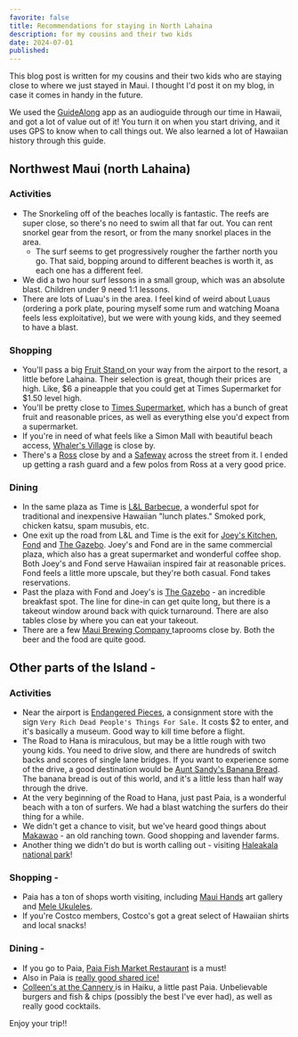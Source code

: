 ```yaml
---
favorite: false
title: Recommendations for staying in North Lahaina
description: for my cousins and their two kids
date: 2024-07-01
published:
---
```

This blog post is written for my cousins and their two kids who are staying close to where we just stayed in Maui. I thought I'd post it on my blog, in case it comes in handy in the future. 

We used the [GuideAlong](https://guidealong.com/tour/hawaii-bundle/) app as an audioguide through our time in Hawaii, and got a lot of value out of it! You turn it on when you start driving, and it uses GPS to know when to call things out. We also learned a lot of Hawaiian history through this guide. 

## Northwest Maui (north Lahaina)
### Activities 
- The Snorkeling off of the beaches locally is fantastic. The reefs are super close, so there's no need to swim all that far out. You can rent snorkel gear from the resort, or from the many snorkel places in the area. 
	- The surf seems to get progressively rougher the farther north you go. That said, bopping around to different beaches is worth it, as each one has a different feel. 
- We did a two hour surf lessons in a small group, which was an absolute blast. Children under 9 need 1:1 lessons. 
- There are lots of Luau's in the area. I feel kind of weird about Luaus (ordering a pork plate, pouring myself some rum and watching Moana feels less exploitative), but we were with young kids, and they seemed to have a blast. 

### Shopping 
- You'll pass a big [Fruit Stand ](https://maps.app.goo.gl/EmxCmbnrQq73MXy4A)on your way from the airport to the resort, a little before Lahaina. Their selection is great, though their prices are high. Like, $6 a pineapple that you could get at Times Supermarket for $1.50 level high.
- You'll be pretty close to [Times Supermarket](https://maps.app.goo.gl/XcGWWrz2cp14oKCDA), which has a bunch of great fruit and reasonable prices, as well as everything else you'd expect from a supermarket. 
-  If you're in need of what feels like a Simon Mall with beautiful beach access, [Whaler's Village](https://maps.app.goo.gl/wyBk12njSubhheTw5) is close by.  
- There's a [Ross](https://maps.app.goo.gl/nn5ajdm5xiJVto1y8) close by and a [Safeway](https://maps.app.goo.gl/rvh2L4NrzvSXRSJL8) across the street from it. I ended up getting a rash guard and a few polos from Ross at a very good price. 

### Dining
- In the same plaza as Time is [L&L Barbecue](https://maps.app.goo.gl/QJGSZfEPVofUVkKV8), a wonderful spot for traditional and inexpensive Hawaiian "lunch plates." Smoked pork, chicken katsu, spam musubis, etc. 
- One exit up the road from L&L and Time is the exit for [Joey's Kitchen](https://maps.app.goo.gl/PBLEvAXbSXQw4hYh7), [Fond](https://maps.app.goo.gl/rn6P3SMayNT5Mh9t5) and [The Gazebo](https://maps.app.goo.gl/MxfGtWVhunAgaNBv8). Joey's and Fond are in the same commercial plaza, which also has a great supermarket and wonderful coffee shop. Both Joey's and Fond serve Hawaiian inspired fair at reasonable prices. Fond feels a little more upscale, but they're both casual. Fond takes reservations. 
- Past the plaza with Fond and Joey's is [The Gazebo](https://maps.app.goo.gl/MxfGtWVhunAgaNBv8) - an incredible breakfast spot. The line for dine-in can get quite long, but there is a takeout window around back with quick turnaround. There are also tables close by where you can eat your takeout. 
- There are a few [Maui Brewing Company ](https://maps.app.goo.gl/xHTCNubUBA8jwdRM8)taprooms close by. Both the beer and the food are quite good. 

## Other parts of the Island - 

### Activities 
- Near the airport is [Endangered Pieces](https://www.google.com/maps/place/Endangered+Pieces/@20.8858886,-156.4492159,17z/data=!3m1!4b1!4m6!3m5!1s0x7954d06a5782bf85:0xa1074279005e7f6a!8m2!3d20.8858886!4d-156.446641!16s%2Fg%2F1ts_6tk2?entry=ttu), a consignment store with the sign `Very Rich Dead People's Things For Sale.` It costs $2 to enter, and it's basically a museum. Good way to kill time before a flight. 
- The Road to Hana is miraculous, but may be a little rough with two young kids. You need to drive slow, and there are hundreds of switch backs and scores of single lane bridges. If you want to experience some of the drive, a good destination would be [Aunt Sandy's Banana Bread](https://www.google.com/maps/place/Aunty+Sandy's+Banana+Bread/@20.8631623,-156.1498371,17z/data=!3m1!4b1!4m6!3m5!1s0x7eab4b549b8a6841:0xbf3ccdcc961bebe8!8m2!3d20.8631623!4d-156.1472622!16s%2Fg%2F1tpps5cn?entry=ttu). The banana bread is out of this world, and it's a little less than half way through the drive.
- At the very beginning of the Road to Hana, just past Paia, is a wonderful beach with a ton of surfers. We had a blast watching the surfers do their thing for a while. 
- We didn't get a chance to visit, but we've heard good things about [Makawao](https://maps.app.goo.gl/yfVPdqWNcPrmGvCF9) - an old ranching town. Good shopping and lavender farms. 
- Another thing we didn't do but is worth calling out - visiting [Haleakala national park](https://www.nps.gov/hale/index.htm)!

### Shopping - 
- Paia has a ton of shops worth visiting, including [Maui Hands](https://www.google.com/maps/place/Maui+Hands+-+Pa'ia/@20.9156242,-156.3819812,15z/data=!4m2!3m1!1s0x0:0x184474f0d3188b37?sa=X&ved=1t:2428&ictx=111) art gallery and [Mele Ukuleles](https://www.google.com/maps/place/Mele+Ukulele+Paia/@20.9157005,-156.3824201,18z/data=!3m1!4b1!4m6!3m5!1s0x7eab337d04294b41:0x2296f40e5887f163!8m2!3d20.9157005!4d-156.3815117!16s%2Fg%2F11qps2yh39?entry=ttu). 
- If you're Costco members, Costco's got a great select of Hawaiian shirts and local snacks! 

### Dining - 
- If you go to Paia, [Paia Fish Market Restaurant](https://www.google.com/maps/place/Paia+Fish+Market+Restaurant/@20.9159369,-156.3838775,17z/data=!3m1!4b1!4m6!3m5!1s0x7eab32dc26a292c3:0xcce5238665629fd8!8m2!3d20.9159369!4d-156.3813026!16s%2Fg%2F1tc_49s4?entry=ttu) is a must! 
- Also in Paia is [really good shared ice!](https://maps.app.goo.gl/nBZtHa1EmMv396qF6)
- [Colleen's at the Cannery ](https://www.google.com/maps/place/Colleen's+At+the+Cannery/@20.9134904,-156.3255838,17z/data=!3m1!4b1!4m6!3m5!1s0x7eab34998f8c9355:0xf81bea1a683e5c88!8m2!3d20.9134904!4d-156.3230089!16s%2Fg%2F1tflgf_g?entry=ttu) is in Haiku, a little past Paia. Unbelievable burgers and fish & chips (possibly the best I've ever had), as well as really good cocktails.  

Enjoy your trip!!
